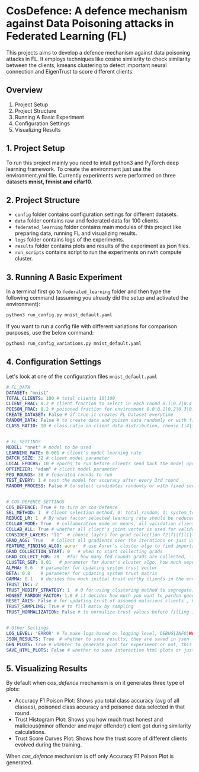 # CosDefence: A defence mechanism against Data Poisoning attacks in Federated Learning (FL)

This projects aims to develop a defence mechanism against data poisoning attacks in FL. It employs techniques like cosine similarity to check similarity between the clients, kmeans clustering to detect important neural connection and EigenTrust to score different clients.

## Overview

1. Project Setup
2. Project Structure
3. Running A Basic Experiment
4. Configuration Settings
5. Visualizing Results

## 1. Project Setup

To run this project mainly you need to intall python3 and PyTorch deep learning framework. To create the environment just use the environment.yml file. Currently experiments were performed on three datasets **mnist, fmnist and cifar10**.

## 2. Project Structure

- `config` folder contains configuration settings for different datasets.
- `data` folder contains raw and federated data for 100 clients.
- `federated_learning` folder contains main modules of this project like preparing data, running FL and visualizing results.
- `logs` folder contains logs of the experiments.
- `results` folder contains plots and results of the experiment as json files.
- `run_scripts` contains script to run the experiments on rwth compute cluster.

## 3. Running A Basic Experiment

In a terminal first go to `federated_learning` folder and then type the following command (assuming you already did the setup and activated the environment):

```bash
python3 run_config.py mnist_default.yaml
```

If you want to run a config file with different variations for comparison purposes, use the below command:

```bash
python3 run_config_variations.py mnist_default.yaml
```

## 4. Configuration Settings

Let's look at one of the configuration files `mnist_default.yaml`

```yaml
# FL_DATA
DATASET: "mnist"
TOTAL_CLIENTS: 100 # total clients 10|100
CLIENT_FRAC: 0.2 # client fraction to select in each round 0.1|0.2|0.4
POISON_FRAC: 0.2 # poisoned fraction for environment 0.0|0.1|0.2|0.3|0.4|0.5
CREATE_DATASET: False # if true it creates FL Dataset everytime
RANDOM_DATA: False # to create data and poison data randomly or with fixed seed 42 
CLASS_RATIO: 10 # class ratio in client data distribution, choose 1|4|10


# FL_SETTINGS
MODEL: "nnet" # model to be used
LEARNING_RATE: 0.001 # client's model learning rate
BATCH_SIZE: 32 # client model parameter
LOCAL_EPOCHS: 10 # epochs to run before clients send back the model update
OPTIMIZER: "adam" # client model parameter
FED_ROUNDS: 30 # federated rounds to run
TEST_EVERY: 1 # test the model for accuracy after every 3rd round
RANDOM_PROCESS: False # to select candidates randomly or with fixed seed 42 


# COS_DEFENCE_SETTINGS
COS_DEFENCE: True # to turn on cos_defence
SEL_METHOD: 1  # Client selection method, 0: total_random, 1: system_trust as probability, 2: top k clients according to system_trust
REDUCE_LR: 1  # By what factor selected learning rate should be reduced in the starting before the cos_defence mechanism starts trust based gathering.
COLLAB_MODE: True  # collaboration mode on means, all validation clients jointly assign trust
COLLAB_ALL: True # whether all client's joint vector is used for validation or top half
CONSIDER_LAYERS: "l1"  # choose layers for grad collection f2|f1|f1l1|l1|l2|all
GRAD_AGG: True   # Collect all gradients over the iterations or just use last iteration grads
FEATURE_FINDING_ALGO: auror  # use Auror's cluster algo to find important neural units in the layers, other options none|auror_plus
GRAD_COLLECTION_START: 0   # when to start collecting grads 
GRAD_COLLECT_FOR: 20   #for how many fed rounds grads are collected, -1 means selected based on client_frac 
CLUSTER_SEP: 0.01   # parameter for Auror's cluster algo, how much seperation between clusters to consider them important
ALPHA: 0.6   # parameter for updating system trust vector
BETA: 0.8    # parameter for updating system trust matrix
GAMMA: 0.1   # decides how much initial trust worthy clients in the environment
TRUST_INC: 2
TRUST_MODIFY_STRATEGY: 1  # 0 for using clustering method to segregate, 1 for using median, mean, std method, 2 for none
HONEST_PARDON_FACTOR: 1.0 # it decides how much you want to pardon good clients getting bad trust values
RESET_AXIS: False # for updating trust of assumed malicious clients , 0 for normal, 1 for resetting trust axis
TRUST_SAMPLING: True # to fill matix by sampling
TRUST_NORMALIZATION: False # to normalize trust values before filling in the matrix


# Other Settings
LOG_LEVEL: 'ERROR' # To make logs based on logging level, DEBUG|INFO|WARNING|ERROR|CRITICAL
JSON_RESULTS: True  # whether to save results, they are saved in json files for later visualization
GEN_PLOTS: True # whehter to generate plot for experiment or not, this will also control generating plot dfs
SAVE_HTML_PLOTS: False # whether to save interactive html plots or just png image plots.
```

## 5. Visualizing Results

By default when _cos_defence_ mechanism is on it generates three type of plots:

- Accuracy F1 Poison Plot: Shows you total class accuracy (avg of all classes), poisoned class accuracy and poisoned data selected in that round.
- Trust Histogram Plot: Shows you how much trust honest and malicious(minor offender and major offender) client got during similarity calculations.
- Trust Score Curves Plot: Shows how the trust score of different clients evolved during the training.

When _cos_defence_ mechanism is off only Accuracy F1 Poison Plot is generated.
